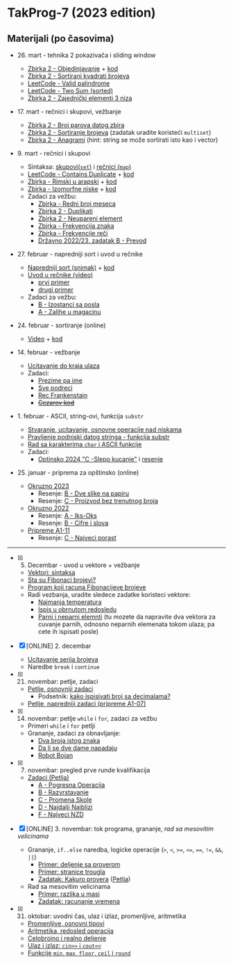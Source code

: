 # TakProg-7 (2023 edition)

<!-- ## Materijali (izdvojeno)
- Rečnici (mape)
  - [Uvod i primer zadatka (snimak)](https://www.youtube.com/watch?v=x39EKA3bMgw) + [prvi primer](/materijali/casovi/feb27/recnici.cpp) + [drugi primer](/materijali/casovi/feb27/kodiranje.cpp)
- Sortiranje i tehnika 2 pokazivača
  - [Tehnika 2 pokazivača (snimak)](https://www.youtube.com/watch?v=0Z1K93qGphk) + [kod](/materijali/nizovi/sortiranje.cpp)
  - [Napredniji sort (snimak)](https://www.youtube.com/watch?v=GgCncQ2iA7w) + [kod](/materijali/casovi/feb27/napredniji_sort.cpp)
- Rad sa `string`-ovima, funkcije `substr`, `find` i `replace`
  - [Uvod u niske - stvaranje, učitavanje, osnovne operacije](/materijali/stringovi/uvod.md)
  - [Rad sa karakterima `char` i ASCII funkcije nad njima](/materijali/stringovi/ascii.md)
  - [Pravljenje podniski datog stringa - funkcija `substr`](/materijali/stringovi/substring.cpp)
  - [Pretraga u niskama - funkcija `find`](/materijali/stringovi/find.cpp)
  - [Pretraga SVIH pojavljivanja reči](/materijali/stringovi/find_nti.cpp)
  - [Izmena niske, zamena njenih delova - funkcija `replace`](/materijali/stringovi/replace.cpp)
- Nesvrstano:
  - [Učitavanje do kraja ulaza `while(cin>>...) { ... }`](/materijali/cin_do_kraja.cpp) -->

## Materijali (po časovima)

- 26\. mart - tehnika 2 pokazivača i sliding window
  - [Zbirka 2 - Objedinjavanje](https://petlja.org/biblioteka/r/Zbirka2/objedinjavanje) + [kod](/materijali/casovi/mar26/objedinjavanje.cpp)
  - [Zbirka 2 - Sortirani kvadrati brojeva](https://petlja.org/biblioteka/r/Zbirka2/sortirani_kvadrati_brojeva)
  - [LeetCode - Valid palindrome](https://leetcode.com/problems/valid-palindrome/description/)
  - [LeetCode - Two Sum (sorted)](https://leetcode.com/problems/two-sum-ii-input-array-is-sorted/description/)
  - [Zbirka 2 - Zajednički elementi 3 niza](https://petlja.org/biblioteka/r/Zbirka2/presek_tri_sortirana_niza)
  <!-- - [LeetCode - Longest Substring Without Repeating Characters](https://leetcode.com/problems/longest-substring-without-repeating-characters/description/)
  - [Okružno 2023/24, zadatak D - Takmičari](https://arena.petlja.org/competition/os7-202324-okruznon#tab_135866)
  - [Državno 2022/23, zadatak D - Najbrojnija okolina](https://arena.petlja.org/sr-Latn-RS/competition/os7-202223-drzavnon#tab_135303) -->

- 17\. mart - rečnici i skupovi, vežbanje
  - [Zbirka 2 - Broj parova datog zbira](https://petlja.org/biblioteka/r/Zbirka2/broj_parova_datog_zbira1)
  - [Zbirka 2 - Sortiranje brojeva](https://petlja.org/biblioteka/r/Zbirka2/sortiranje_brojeva1) (zadatak uradite koristeći `multiset`)
  - [Zbirka 2 - Anagrami](https://petlja.org/biblioteka/r/Zbirka2/anagrami1) (hint: string se može sortirati isto kao i vector)

- 9\. mart - rečnici i skupovi
  - Sintaksa: [skupovi(`set`)](/materijali/casovi/mar09/setovi.cpp) i [rečnici (`map`)](/materijali/casovi/mar09/recnici.cpp)
  - [LeetCode - Contains Duplicate](https://leetcode.com/problems/contains-duplicate/description/) + [kod](/materijali/casovi/mar09/sadrzi_duplikat.cpp)
  - [Zbirka - Rimski u arapski](https://petlja.org/biblioteka/r/Zbirka/rimski_u_arapski1) + [kod](/materijali/casovi/mar09/rimski_u_arapski.cpp) 
  - [Zbirka - Izomorfne niske](https://petlja.org/biblioteka/r/Zbirka/izomorfne_niske1) + [kod](/materijali/casovi/mar09/izomorfne_niske.cpp) 
  - Zadaci za vežbu:
    - [Zbirka - Redni broj meseca](https://petlja.org/biblioteka/r/Zbirka/redni_broj_meseca1)
    - [Zbirka 2 - Duplikati](https://petlja.org/biblioteka/r/Zbirka2/duplikati1)
    - [Zbirka 2 - Neupareni element](https://petlja.org/biblioteka/r/Zbirka2/neupareni_element1)
    - [Zbirka - Frekvencija znaka](https://petlja.org/biblioteka/r/Zbirka/frekvencija_znaka1)
    - [Zbirka - Frekvencije reči](https://petlja.org/biblioteka/r/Zbirka/frekvencije_reci)
    - [Državno 2022/23, zadatak B - Prevod](https://arena.petlja.org/sr-Latn-RS/competition/os7-202223-drzavnon#tab_135301)

- 27\. februar - napredniji sort i uvod u rečnike
  - [Napredniji sort (snimak)](https://www.youtube.com/watch?v=GgCncQ2iA7w) + [kod](/materijali/casovi/feb27/napredniji_sort.cpp)
  - [Uvod u rečnike (video)](https://www.youtube.com/watch?v=x39EKA3bMgw)
    - [prvi primer](/materijali/casovi/feb27/recnici.cpp)
    - [drugi primer](/materijali/casovi/feb27/kodiranje.cpp)
  - Zadaci za vežbu:
    - [B - Izostanci sa posla](https://arena.petlja.org/competition/pripreme-b1-02)
    - [A - Zalihe u magacinu](https://arena.petlja.org/competition/pripreme-b1-06)

- 24\. februar - sortiranje (online)
  - [Video](https://www.youtube.com/watch?v=0Z1K93qGphk) + [kod](/materijali/nizovi/sortiranje.cpp)

- 14\. februar - vežbanje
  - [Ucitavanje do kraja ulaza](/materijali/cin_do_kraja.cpp)
  - Zadaci:
    - [Prezime pa ime](https://petlja.org/biblioteka/r/Zbirka/prezime_pa_ime)
    - [Sve podreci](https://petlja.org/biblioteka/r/Zbirka/sve_podreci1)
    - [Rec Frankenstajn](https://petlja.org/biblioteka/r/Zbirka/rec_frankenstajn)
    - ~~[Cezarov kod](https://petlja.org/biblioteka/r/Zbirka/cezarov_kod)~~

- 1\. februar - ASCII, string-ovi, funkcija `substr`
  - [Stvaranje, ucitavanje, osnovne operacije nad niskama](/materijali/stringovi/uvod.md)
  - [Pravljenje podniski datog stringa - funkcija substr](/materijali/stringovi/substring.cpp)
  - [Rad sa karakterima `char` i ASCII funkcije](/materijali/stringovi/ascii.md)
  - Zadaci:
    - [Optinsko 2024 "C -Slepo kucanje"](https://arena.petlja.org/competition/os7-202324-opstinskon#tab_135767) i [resenje](/materijali/casovi/feb01/C_slepo_kucanje.cpp)

- 25\. januar - priprema za opštinsko (online)
  - [Okruzno 2023](https://arena.petlja.org/competition/os7-202223-okruznon#tab_135157)
    - Resenje: [B - Dve slike na papiru](/materijali/casovi/jan25/B_dve_slike.cpp)
    - Resenje: [C - Proizvod bez trenutnog broja](/materijali/casovi/jan25/C_proizvod_bez_broja.cpp)
  - [Okruzno 2022](https://arena.petlja.org/competition/os7-202122-okruznon#tab_134186)
    - Resenje: [A - Iks-Oks](/materijali/casovi/jan25/A_iks_oks.cpp)
    - Resenje: [B - Cifre i slova](/materijali/casovi/jan25/B_cifre_slova.cpp)
  - [Pripreme A1-11](https://arena.petlja.org/competition/pripreme-a1-11#tab_135239)
    - Resenje: [C - Najveci porast](/materijali/casovi/jan25/C_najveci_porast.cpp)

---

- [x] 5. Decembar - uvod u vektore + vežbanje
  - [Vektori: sintaksa](materijali/nizovi/sintaksa.cpp)
  - [Sta su Fibonaci brojevi?](https://sr.wikipedia.org/wiki/%D0%A4%D0%B8%D0%B1%D0%BE%D0%BD%D0%B0%D1%87%D0%B8%D1%98%D0%B5%D0%B2_%D0%BD%D0%B8%D0%B7)
  - [Program koji racuna Fibonacijeve brojeve](materijali/nizovi/fibonaci.cpp)
  - Radi vezbanja, uradite sledece zadatke koristeci vektore:
    - [Najmanja temperatura](https://petlja.org/biblioteka/r/Zbirka/najmanja_temperatura1)
    - [Ispis u obrnutom redosledu](https://petlja.org/biblioteka/r/Zbirka/ispis_u_obratnom_redosledu)
    - [Parni i neparni elemnti](https://petlja.org/biblioteka/r/Zbirka/parni_i_neparni_elementi) (tu mozete da napravite dva vektora za cuvanje parnih, odnosno neparnih elemenata tokom ulaza; pa cete ih ispisati posle)

- [x] \[ONLINE\] 2. decembar
  - [Ucitavanje serija brojeva](https://petlja.org/biblioteka/r/Zbirka/03%20Iteracija/01%20serije/02%20ucitavanje)
  - Naredbe `break` i `continue`

- [x] 21. novembar: petlje, zadaci
  - [Petlje, osnovniji zadaci](https://petlja.org/biblioteka/r/Zbirka/03%20Iteracija/01%20serije/01%20pravilne_serije)
    - Podsetnik: [kako ispisivati broj sa decimalama?](materijali/23.11.07/decimale.cpp)
  - [Petlje, napredniji zadaci (pripreme A1-07)](https://arena.petlja.org/competition/pripreme-a1-07)

- [x] 14. novembar: petlje `while` i `for`, zadaci za vežbu
  - Primeri `while` i `for` petlji 
  - Grananje, zadaci za obnavljanje:
    - [Dva broja istog znaka](https://petlja.org/biblioteka/r/Zbirka/dva_broja_istog_znaka)
    - [Da li se dve dame napadaju](https://petlja.org/biblioteka/r/Zbirka/da_li_se_dve_dame_napadaju)
    - [Robot Bojan](https://arena.petlja.org/sr-Latn-RS/competition/pripreme-a1-03#tab_134976)

- [x] 7. novembar: pregled prve runde kvalifikacija
  - [Zadaci (Petlja)](https://arena.petlja.org/competition/os7-202324-kvalifikacije1n)
    - [A - Pogresna Operacija](materijali/23.11.07/A_pogresna_operacija.cpp)
    - [B - Razvrstavanje](materijali/23.11.07/B_razvrstavanje.cpp)
    - [C - Promena Skole](materijali/23.11.07/C_promena_skole.cpp)
    - [D - Najdalji Najblizi](materijali/23.11.07/D_najdalji_najblizi.cpp)
    - [F - Najveci NZD](materijali/23.11.07/F_najveci_nzd.cpp)

- [x] \[ONLINE\] 3. novembar: tok programa, grananje, *rad sa mesovitim velicinama*
  - Grananje, `if..else` naredba, logicke operacije (`>`, `<`, `>=`, `<=`, `==`, `!=`, `&&`, `||`) 
    - [Primer: deljenje sa proverom](materijali/23.11.03/deljenje_provera.cpp)
    - [Primer: stranice trougla](materijali/23.11.03/stranice_trougla.cpp)
    - [Zadatak: Kakuro provera](materijali/23.11.03/kakuro_provera.cpp) ([Petlja](https://arena.petlja.org/competition/os7-202223-kvalifikacije1n#tab_134844))
  - Rad sa mesovitim velicinama
    - [Primer: razlika u masi](materijali/23.11.03/razlika_masa.cpp)
    - [Zadatak: racunanje vremena](materijali/23.11.03/racunanje_vremena.cpp)

- [x] 31. oktobar: uvodni čas, ulaz i izlaz, promenljive, aritmetika
  - [Promenljive, osnovni tipovi](materijali/23.10.31/promeljive_tipovi.cpp)
  - [Aritmetika, redosled operacija](materijali/23.10.31/aritmetika.cpp)
  - [Celobrojno i realno deljenje](materijali/23.10.31/celobrojno_realno_deljenje.cpp)
  - [Ulaz i izlaz: `cin>>` i `cout<<`](materijali/23.10.31/ulaz_izlaz.cpp)
  - [Funkcije `min`, `max`, `floor`, `ceil` i `round`](materijali/23.10.31/funkcije_brojevi.cpp)
